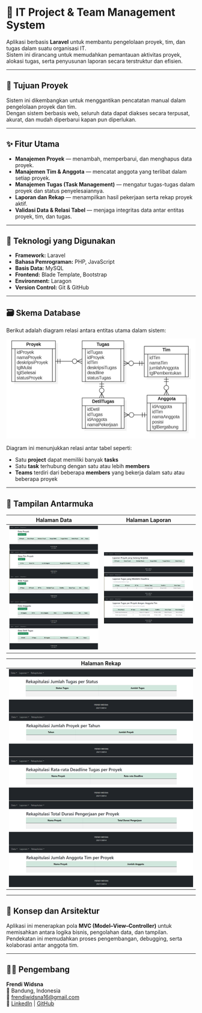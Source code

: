 # 💼 IT Project & Team Management System

Aplikasi berbasis **Laravel** untuk membantu pengelolaan proyek, tim, dan tugas dalam suatu organisasi IT.  
Sistem ini dirancang untuk memudahkan pemantauan aktivitas proyek, alokasi tugas, serta penyusunan laporan secara terstruktur dan efisien.

---

## 🎯 Tujuan Proyek
Sistem ini dikembangkan untuk menggantikan pencatatan manual dalam pengelolaan proyek dan tim.  
Dengan sistem berbasis web, seluruh data dapat diakses secara terpusat, akurat, dan mudah diperbarui kapan pun diperlukan.

---

## ✨ Fitur Utama
- **Manajemen Proyek** — menambah, memperbarui, dan menghapus data proyek.  
- **Manajemen Tim & Anggota** — mencatat anggota yang terlibat dalam setiap proyek.  
- **Manajemen Tugas (Task Management)** — mengatur tugas-tugas dalam proyek dan status penyelesaiannya.  
- **Laporan dan Rekap** — menampilkan hasil pekerjaan serta rekap proyek aktif.  
- **Validasi Data & Relasi Tabel** — menjaga integritas data antar entitas proyek, tim, dan tugas.  

---

## 🧩 Teknologi yang Digunakan
- **Framework:** Laravel  
- **Bahasa Pemrograman:** PHP, JavaScript  
- **Basis Data:** MySQL  
- **Frontend:** Blade Template, Bootstrap  
- **Environment:** Laragon  
- **Version Control:** Git & GitHub  

---

## 🗃️ Skema Database

Berikut adalah diagram relasi antara entitas utama dalam sistem:

![Database Schema](screenshots/database_schema.png)

Diagram ini menunjukkan relasi antar tabel seperti:
- Satu **project** dapat memiliki banyak **tasks**  
- Satu **task** terhubung dengan satu atau lebih **members**  
- **Teams** terdiri dari beberapa **members** yang bekerja dalam satu atau beberapa proyek  

---

## 📸 Tampilan Antarmuka

| Halaman Data | Halaman Laporan |
|---------------|----------------|
| ![Data Page](screenshots/data.png) | ![Report Page](screenshots/laporan.png) |

| Halaman Rekap |
|----------------|
| ![Rekap Page](screenshots/rekap.png) |

---

## 🧠 Konsep dan Arsitektur
Aplikasi ini menerapkan pola **MVC (Model–View–Controller)** untuk memisahkan antara logika bisnis, pengolahan data, dan tampilan.  
Pendekatan ini memudahkan proses pengembangan, debugging, serta kolaborasi antar anggota tim.

---

## 👨‍💻 Pengembang
**Frendi Widsna**  
📍 Bandung, Indonesia  
📧 [frendiwidsna16@gmail.com](mailto:frendiwidsna16@gmail.com)  
🔗 [LinkedIn](https://www.linkedin.com/in/frendi-widsna-36b000267) | [GitHub](https://github.com/FingrenF)
